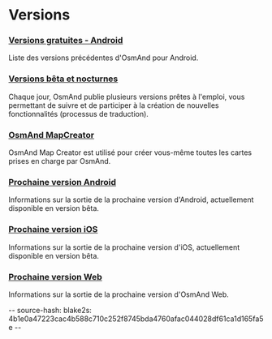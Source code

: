 # Versions

### [Versions gratuites - Android](/docs/versions/free-versions)

Liste des versions précédentes d'OsmAnd pour Android.

### [Versions bêta et nocturnes](/docs/versions/nightly_versions)

Chaque jour, OsmAnd publie plusieurs versions prêtes à l'emploi, vous permettant de suivre et de participer à la création de nouvelles fonctionnalités (processus de traduction).

### [OsmAnd MapCreator](/docs/versions/map-creator)

OsmAnd Map Creator est utilisé pour créer vous-même toutes les cartes prises en charge par OsmAnd.

### [Prochaine version Android](/docs/versions/future-android)

Informations sur la sortie de la prochaine version d'Android, actuellement disponible en version bêta.

### [Prochaine version iOS](/docs/versions/future-ios)

Informations sur la sortie de la prochaine version d'iOS, actuellement disponible en version bêta.

### [Prochaine version Web](/docs/versions/future-web)

Informations sur la sortie de la prochaine version d'OsmAnd Web.

-- source-hash: blake2s: 4b1e0a47223cac4b588c710c252f8745bda4760afac044028df61ca1d165fa5e --

